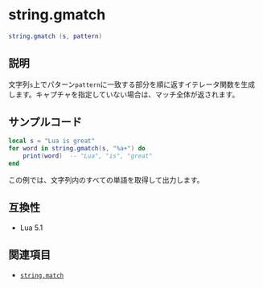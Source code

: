 # string.gmatch

```lua
string.gmatch (s, pattern)
```

## 説明

文字列`s`上でパターン`pattern`に一致する部分を順に返すイテレータ関数を生成します。キャプチャを指定していない場合は、マッチ全体が返されます。

## サンプルコード

```lua
local s = "Lua is great"
for word in string.gmatch(s, "%a+") do
    print(word)  -- "Lua", "is", "great"
end
```

この例では、文字列内のすべての単語を取得して出力します。

## 互換性

- Lua 5.1

## 関連項目

- [`string.match`](match.md)